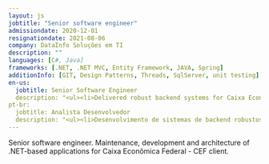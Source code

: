 ```yaml
---
layout: js
jobtitle: "Senior software engineer"
admissiondate: 2020-12-01
resignationdate: 2021-08-06
company: DataInfo Soluções em TI
description: ""
languages: [C#, Java]
frameworks: [.NET, .NET MVC, Entity Framework, JAVA, Spring]
additionInfo: [GIT, Design Patterns, Threads, SqlServer, unit testing]
en-us:
  jobtitle: Senior Software Engineer
  description: "<ul><li>Delivered robust backend systems for Caixa Econômica Federal.</li><li>Worked across .NET MVC and Java Spring ecosystems.</li></ul>"
pt-br:
  jobtitle: Analista Desenvolvedor
  description: "<ul><li>Desenvolvimento de sistemas de backend robustos para a Caixa Econômica Federal.</li><li>Utilizando os ecossistemas .NET MVC e Java Spring.</li></ul>"
---
```


Senior software engineer.
Maintenance, development and architecture of .NET-based applications for Caixa Econômica Federal - CEF client.
